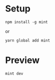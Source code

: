 # Setup

```
npm install -g mint
```

or

```
yarn global add mint
```

# Preview

```
mint dev
```
